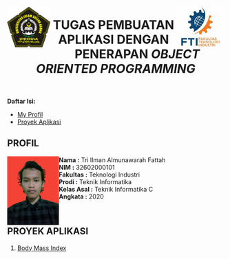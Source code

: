  <img src="Images/logo_fti.jpg" align="right" width=110px margin=0px><img src="Images/Unissula_logo.png" align="left" width=100px margin=0px>

<h1 align="center">TUGAS PEMBUATAN APLIKASI DENGAN PENERAPAN <i>OBJECT ORIENTED PROGRAMMING</i></h1>
<br>

**Daftar Isi:**

- [My Profil](#profil "panggil aja ilman")
- [Proyek Aplikasi](#proyek-aplikasi "aplikasi sederhana")

## PROFIL

<img src="Images/fotoku.jpg" align="left" width=120px height=160px margin=0px>

**Nama :** Tri Ilman Almunawarah Fattah<br>
**NIM :** 32602000101<br>
**Fakultas :** Teknologi Industri<br>
**Prodi :** Teknik Informatika<br>
**Kelas Asal :** Teknik Informatika C<br>
**Angkata :** 2020
 
 <br>
 
## PROYEK APLIKASI

1. [Body Mass Index](body_mass_index)
